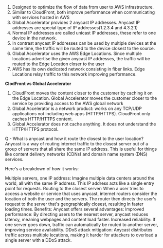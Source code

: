 1. Designed to optimize the flow of data from user to AWS infrastructure.
2. Similar to CloudFront, both improve performance when communicating with services hosted in AWS
3. Global Accelerator provides 2 anycast IP addresses. Anycast IP addresses are special type of IP addresses(1.2.3.4 and 4.3.2.1)
4. Normal IP addresses are called unicast IP addresses, these refer to one device in the network.
5. In contrast anycast IP addresses can be used by multiple devices at the same time, the traffic will be routed to the device closest to the source.
6. Global Accelerator uses the AWS Edge Locations. Since multiple locations advertise the given anycast IP addresses, the traffic will be routed to the Edge Location closer to the user
7. AWS has its own dedicated network consisting in fiber links. Edge Locations relay traffic to this network improving performance.

**ClodFront vs Global Accelerator**

1. CloudFront moves the content closer to the customer by caching it on the Edge Location. Global Accelerator moves the customer closer to the service by providing access to the AWS global network
2. Global Accelerator is a network product: works on any TCP/UDP applications not including web apps (HTTP/HTTPS). CloudFront only caches HTTP/HTTPS content.
3. Global Accelerator does not cache anything. It does not understand the HTTP/HTTPS protocol.

Q:- What is anycast and how it route the closest to the user location?
Anycast is a way of routing internet traffic to the closest server out of a group of servers that all share the same IP address. This is useful for things like content delivery networks (CDNs) and domain name system (DNS) services.

Here's a breakdown of how it works:

Multiple servers, one IP address: Imagine multiple data centers around the world, all with the same IP address. This IP address acts like a single entry point for requests.
Routing to the closest server: When a user tries to access a website or service that uses anycast, internet routers consider the location of both the user and the servers. The router then directs the user's request to the server that's geographically closest, resulting in faster loading times.
Benefits: Anycast offers several advantages:
Improved performance: By directing users to the nearest server, anycast reduces latency, meaning webpages and content load faster.
Increased reliability: If one server goes down, traffic can automatically be routed to another server, improving service availability.
DDoS attack mitigation: Anycast distributes traffic across multiple locations, making it harder for attackers to overload a single server with a DDoS attack.
